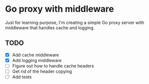 # Go proxy with middleware

Just for learning purpose, I'm creating a simple Go proxy server with
middleware that handles cache and logging.

## TODO
- [x] Add cache middleware
- [x] Add logging middleware
- [ ] Figure out how to handle cache headers
- [ ] Get rid of the header copying
- [ ] Add tests
